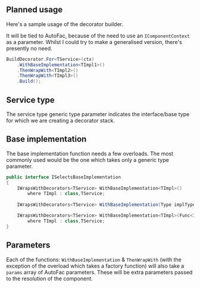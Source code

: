 ## Planned usage
Here's a sample usage of the decorator builder.

It will be tied to AutoFac, because of the need to use an `IComponentContext` as a parameter. Whilst I could try to make a generalised version, there's presently no need.

```csharp
BuildDecorator.For<TService>(ctx)
    .WithBaseImplementation<TImpl1>()
    .ThenWrapWith<TImpl2>()
    .ThenWrapWith<TImpl3>()
    .Build();
```

## Service type
The service type generic type parameter indicates the interface/base type for which we are creating a decorator stack.

## Base implementation
The base implementation function needs a few overloads. The most commonly used would be the one which takes only a generic type parameter.

```csharp
public interface ISelectsBaseImplementation
{
    IWrapsWithDecorators<TService> WithBaseImplementation<TImpl>()
        where TImpl : class,TService;
    
    IWrapsWithDecorators<TService> WithBaseImplementation(Type implType);

    IWrapsWithDecorators<TService> WithBaseImplementation<TImpl>(Func<IComponentContext,TImpl> factory)
        where TImpl : class,TService;
}
```

## Parameters
Each of the functions: `WithBaseImplementation` & `ThenWrapWith` (with the exception of the overload which takes a factory function) will also take a `params` array of AutoFac parameters. These will be extra parameters passed to the resolution of the component.